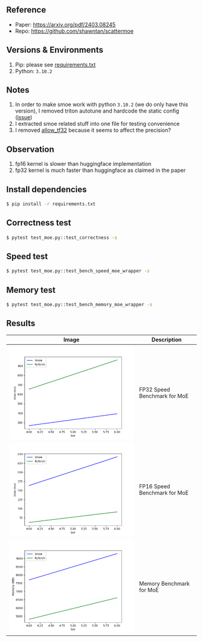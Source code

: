 ## Reference

- Paper: https://arxiv.org/pdf/2403.08245
- Repo: https://github.com/shawntan/scattermoe

## Versions & Environments

1. Pip: please see [requirements.txt](./requirements.txt)
2. Python: `3.10.2`

## Notes

1. In order to make smoe work with python `3.10.2` (we do only have this version), I removed triton autotune and hardcode the static config ([issue](https://github.com/shawntan/scattermoe/issues/3))
2. I extracted smoe related stuff into one file for testing convenience
3. I removed [allow_tf32](https://github.com/shawntan/scattermoe/blob/0526612bd53f3fb4dc3418eaa2876c89efe5e4e2/scattermoe/kernels/ops.py#L111) because it seems to affect the precision?

## Observation

1. fp16 kernel is slower than huggingface implementation
2. fp32 kernel is much faster than huggingface as claimed in the paper

## Install dependencies

```bash
$ pip install -r requirements.txt
```

## Correctness test

```bash
$ pytest test_moe.py::test_correctness -s
```

## Speed test

```bash
$ pytest test_moe.py::test_bench_speed_moe_wrapper -s
```


## Memory test

```bash
$ pytest test_moe.py::test_bench_memory_moe_wrapper -s
```

## Results


| Image | Description |
|-------|-------------|
| ![moe-full-fp32-speed-benchmark](./moe_speed/moe-full-fp32-speed-benchmark.png) | FP32 Speed Benchmark for MoE |
| ![moe-full-fp16-speed-benchmark](./moe_speed/moe-full-fp16-speed-benchmark.png) | FP16 Speed Benchmark for MoE |
| ![moe-full-memory-benchmark](./moe_memory/moe-full-memory-benchmark.png) | Memory Benchmark for MoE |

